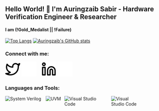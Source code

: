 ## Hello World! 👋 I'm Auringzaib Sabir - Hardware Verification Engineer & Researcher
#### I am (!Gold_Medalist || !Failure)

<!--
**AuringzaibSabir/AuringzaibSabir** is a ✨ _special_ ✨ repository because its `README.md` (this file) appears on your GitHub profile.

Here are some ideas to get you started:

- 🔭 I’m currently working on ...
- 🌱 I’m currently learning ...
- 👯 I’m looking to collaborate on ...
- 🤔 I’m looking for help with ...
- 💬 Ask me about ...
- 📫 How to reach me: ...
- 😄 Pronouns: ...
- ⚡ Fun fact: ...
-->

[![Top Langs](https://github-readme-stats.vercel.app/api/top-langs/?username=auringzaibsabir&langs_count=2&theme=react )](https://github.com/AuringzaibSabir)
[![Auringzaib's GitHub stats](https://github-readme-stats.vercel.app/api?username=auringzaibsabir&hide=stars,issues,contribs&theme=react )](https://github.com/AuringzaibSabir/)

### Connect with me:

[![website](./img/twitter-light.svg)](https://twitter.com/AuringzaibSabir?t=UWYhkgWbyCA0HeEQQUl3kQ&s=08#gh-light-mode-only)
[![website](./img/twitter-dark.svg)](https://twitter.com/AuringzaibSabir?t=UWYhkgWbyCA0HeEQQUl3kQ&s=08#gh-dark-mode-only)
&nbsp;&nbsp;
[![website](./img/linkedin-light.svg)](https://www.linkedin.com/in/auringzaib-sabir/#gh-light-mode-only)
[![website](./img/linkedin-dark.svg)](https://www.linkedin.com/in/auringzaib-sabir/#gh-dark-mode-only)

### Languages and Tools:

[<img align="left" alt="System Verilog" width="120px" src="https://upload.wikimedia.org/wikipedia/en/thumb/e/ef/SystemVerilog_logo.png/240px-SystemVerilog_logo.png" style="padding-right:10px;" />][webdevplaylist]
[<img align="left" alt="UVM" width="50px" src="https://s3.amazonaws.com/images.verification.academy/uvm.jpg" style="padding-right:10px;" />][webdevplaylist]
[<img align="left" alt="Visual Studio Code" width="140px" src="https://upload.wikimedia.org/wikipedia/commons/thumb/9/9a/RISC-V-logo.svg/2560px-RISC-V-logo.svg.png" style="padding-right:10px;" />][webdevplaylist]
[<img align="left" alt="Visual Studio Code" width="100px" src="https://e7.pngegg.com/pngimages/593/15/png-clipart-python-others-text-logo.png" style="padding-right:10px;" />][webdevplaylist]

[webdevplaylist]: https://www.youtube.com/watch?v=ECuqb5Tv9qI&t=150s
